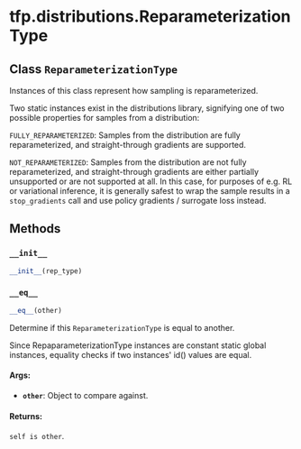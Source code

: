 <div itemscope itemtype="http://developers.google.com/ReferenceObject">
<meta itemprop="name" content="tfp.distributions.ReparameterizationType" />
<meta itemprop="property" content="__eq__"/>
<meta itemprop="property" content="__init__"/>
</div>

# tfp.distributions.ReparameterizationType

## Class `ReparameterizationType`



Instances of this class represent how sampling is reparameterized.

Two static instances exist in the distributions library, signifying
one of two possible properties for samples from a distribution:

`FULLY_REPARAMETERIZED`: Samples from the distribution are fully
  reparameterized, and straight-through gradients are supported.

`NOT_REPARAMETERIZED`: Samples from the distribution are not fully
  reparameterized, and straight-through gradients are either partially
  unsupported or are not supported at all. In this case, for purposes of
  e.g. RL or variational inference, it is generally safest to wrap the
  sample results in a `stop_gradients` call and use policy
  gradients / surrogate loss instead.

## Methods

<h3 id="__init__"><code>__init__</code></h3>

``` python
__init__(rep_type)
```



<h3 id="__eq__"><code>__eq__</code></h3>

``` python
__eq__(other)
```

Determine if this `ReparameterizationType` is equal to another.

Since RepaparameterizationType instances are constant static global
instances, equality checks if two instances' id() values are equal.

#### Args:

* <b>`other`</b>: Object to compare against.


#### Returns:

`self is other`.



